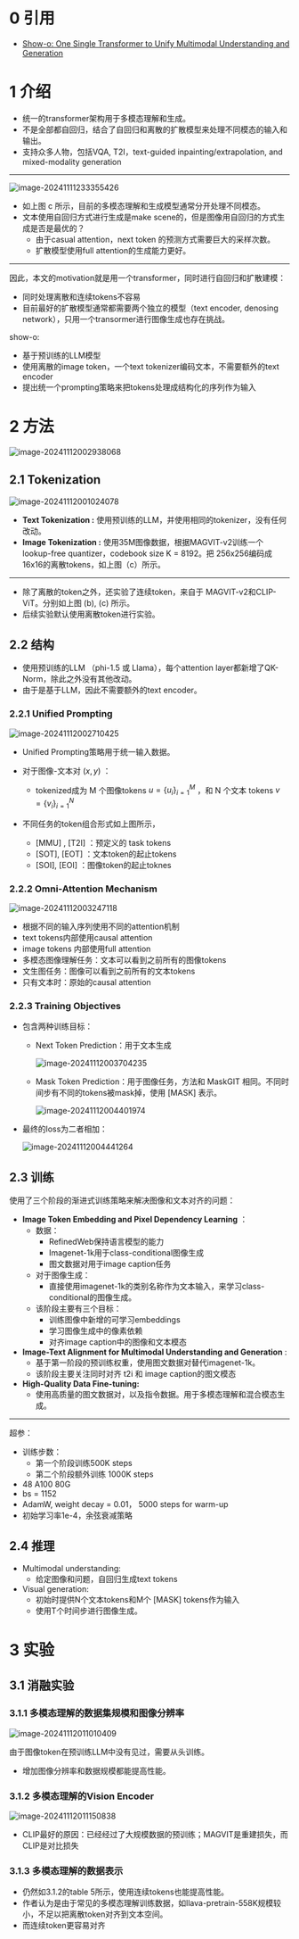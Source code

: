 # 0 引用

- [Show-o: One Single Transformer to Unify Multimodal Understanding and Generation](https://arxiv.org/abs/2408.12528)

# 1 介绍

- 统一的transformer架构用于多模态理解和生成。
- 不是全部都自回归，结合了自回归和离散的扩散模型来处理不同模态的输入和输出。
- 支持众多人物，包括VQA, T2I，text-guided inpainting/extrapolation, and mixed-modality generation

---

![image-20241111233355426](imgs/55-show-o/image-20241111233355426.png)

- 如上图 c 所示，目前的多模态理解和生成模型通常分开处理不同模态。
- 文本使用自回归方式进行生成是make scene的，但是图像用自回归的方式生成是否是最优的？
  - 由于casual attention，next token 的预测方式需要巨大的采样次数。
  - 扩散模型使用full attention的生成能力更好。

---

因此，本文的motivation就是用一个transformer，同时进行自回归和扩散建模：

- 同时处理离散和连续tokens不容易
- 目前最好的扩散模型通常都需要两个独立的模型（text encoder, denosing network），只用一个transormer进行图像生成也存在挑战。

show-o:

- 基于预训练的LLM模型
- 使用离散的image token，一个text tokenizer编码文本，不需要额外的text encoder
- 提出统一个prompting策略来把tokens处理成结构化的序列作为输入

# 2 方法

![image-20241112002938068](imgs/55-show-o/image-20241112002938068.png)

## 2.1 Tokenization

![image-20241112001024078](imgs/55-show-o/image-20241112001024078.png)

- **Text Tokenization :** 使用预训练的LLM，并使用相同的tokenizer，没有任何改动。
- **Image Tokenization :**  使用35M图像数据，根据MAGVIT-v2训练一个lookup-free quantizer，codebook size K = 8192。把 256x256编码成16x16的离散tokens，如上图（c）所示。

---

- 除了离散的token之外，还实验了连续token，来自于 MAGVIT-v2和CLIP-ViT。分别如上图 (b), (c) 所示。
- 后续实验默认使用离散token进行实验。

## 2.2 结构

- 使用预训练的LLM （phi-1.5 或 Llama），每个attention layer都新增了QK-Norm，除此之外没有其他改动。
- 由于是基于LLM，因此不需要额外的text encoder。

### 2.2.1 Unified Prompting

![image-20241112002710425](imgs/55-show-o/image-20241112002710425.png)

- Unified Prompting策略用于统一输入数据。
- 对于图像-文本对 $(x, y)$ ：
  - tokenized成为 M 个图像tokens $u = \{ u_i \}_{i=1}^M$ ，和 N 个文本 tokens $v = \{ v_i \}_{i=1}^N$ 

- 不同任务的token组合形式如上图所示，
  - [MMU] , [T2I] ：预定义的 task tokens
  - [SOT], [EOT] ：文本token的起止tokens
  - [SOI], [EOI] ：图像token的起止toknes

### 2.2.2 Omni-Attention Mechanism

![image-20241112003247118](imgs/55-show-o/image-20241112003247118.png)

- 根据不同的输入序列使用不同的attention机制
- text tokens内部使用causal attention
- image tokens 内部使用full attention
- 多模态图像理解任务：文本可以看到之前所有的图像tokens
- 文生图任务：图像可以看到之前所有的文本tokens
- 只有文本时：原始的causal attention

### 2.2.3 Training Objectives

- 包含两种训练目标：

  - Next Token Prediction：用于文本生成

    ![image-20241112003704235](imgs/55-show-o/image-20241112003704235.png)

  - Mask Token Prediction：用于图像任务，方法和 MaskGIT 相同。不同时间步有不同的tokens被mask掉，使用 [MASK] 表示。

    ![image-20241112004401974](imgs/55-show-o/image-20241112004401974.png)

- 最终的loss为二者相加：

  ![image-20241112004441264](imgs/55-show-o/image-20241112004441264.png)

## 2.3 训练

使用了三个阶段的渐进式训练策略来解决图像和文本对齐的问题：

- **Image Token Embedding and Pixel Dependency Learning** ：
  - 数据：
    - RefinedWeb保持语言模型的能力
    - Imagenet-1k用于class-conditional图像生成
    - 图文数据对用于image caption任务
  - 对于图像生成：
    - 直接使用imagenet-1k的类别名称作为文本输入，来学习class-conditional的图像生成。
  - 该阶段主要有三个目标：
    - 训练图像中新增的可学习embeddings
    - 学习图像生成中的像素依赖
    - 对齐image caption中的图像和文本模态
- **Image-Text Alignment for Multimodal Understanding and Generation** :
  - 基于第一阶段的预训练权重，使用图文数据对替代imagenet-1k。
  - 该阶段主要关注同时对齐 t2i 和 image caption的图文模态
- **High-Quality Data Fine-tuning:**
  - 使用高质量的图文数据对，以及指令数据。用于多模态理解和混合模态生成。

---

超参：

- 训练步数：
  - 第一个阶段训练500K steps
  - 第二个阶段额外训练 1000K steps
- 48 A100 80G
- bs = 1152
- AdamW, weight decay = 0.01， 5000 steps for warm-up
- 初始学习率1e-4，余弦衰减策略

## 2.4 推理

- Multimodal understanding:
  - 给定图像和问题，自回归生成text tokens
- Visual generation:
  - 初始时提供N个文本tokens和M个 [MASK] tokens作为输入
  - 使用T个时间步进行图像生成。

# 3 实验

## 3.1 消融实验

### 3.1.1 多模态理解的数据集规模和图像分辨率

![image-20241112011010409](imgs/55-show-o/image-20241112011010409.png)

由于图像token在预训练LLM中没有见过，需要从头训练。

- 增加图像分辨率和数据规模都能提高性能。

### 3.1.2 多模态理解的Vision Encoder

![image-20241112011150838](imgs/55-show-o/image-20241112011150838.png)

- CLIP最好的原因：已经经过了大规模数据的预训练；MAGVIT是重建损失，而CLIP是对比损失

### 3.1.3 多模态理解的数据表示

- 仍然如3.1.2的table 5所示，使用连续tokens也能提高性能。
- 作者认为是由于常见的多模态理解训练数据，如llava-pretrain-558K规模较小，不足以把离散token对齐到文本空间。
- 而连续token更容易对齐

